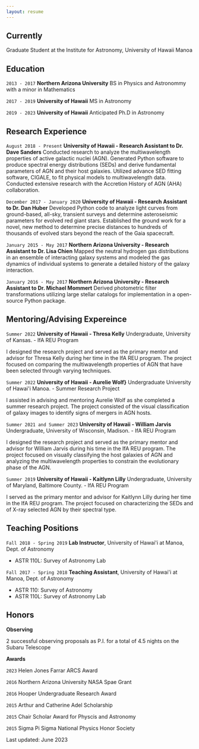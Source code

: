 ```yaml
---
layout: resume
---
```

## Currently

Graduate Student at the Institute for Astronomy, University of Hawaii Manoa

## Education

`2013 - 2017`
__Northern Arizona University__
BS in Physics and Astronommy with a minor in Mathematics

`2017 - 2019`
__University of Hawaii__
MS in Astronomy 

`2019 - 2023`
__University of Hawaii__
Anticipated Ph.D in Astronomy 

## Research Experience
`August 2018 - Present`
__University of Hawaii - Research Assistant to Dr. Dave Sanders__
Conducted research to analyze the multiwavelength properties of active galactic nuclei (AGN). Generated Python software to produce spectral energy distributions (SEDs) and derive fundamental parameters of AGN and their host galaxies. Utilized advance SED fitting software, CIGALE, to fit physical models to multiwavelength data. Conducted extensive research with the Accretion History of AGN (AHA) collaboration.


`December 2017 - January 2020`
__University of Hawaii - Research Assistant to Dr. Dan Huber__
Developed Python code to analyze light curves from ground-based, all-sky, transient surveys and determine asteroseismic parameters for evolved red giant stars. Established the ground work for a novel, new method to determine precise distances to hundreds of thousands of evolved stars beyond the reach of the Gaia spacecraft. 

`January 2015 - May 2017`
__Northern Arizona University - Research Assistant to Dr. Lisa Chien__
Mapped the neutral hydrogen gas distributions in an ensemble of interacting galaxy systems and modeled the gas dynamics of individual systems to generate a detailed history of the galaxy interaction.

`January 2016 - May 2017`
__Northern Arizona University - Research Assistant to Dr. Michael Mommert__
Derived photometric filter transformations utilizing large stellar catalogs for implementation in a open-source Python package.

## Mentoring/Advising Expereince
`Summer 2022`
__University of Hawaii - Thresa Kelly__
Undergraduate, University of Kansas. - IfA REU Program

I designed the research project and served as the primary mentor and advisor for Thresa Kelly during her time in the IfA REU program. The project focused on comparing the multiwavelength properties of AGN that have been selected through varying techniques.

`Summer 2022`
__University of Hawaii - Aurelie Wolf}__
Undergraduate University of Hawai'i Manoa. - Summer Research Project 

I assisted in advising and mentoring Aurelie Wolf as she completed a summer research project. The project consisted of the visual classification of galaxy images to identify signs of mergers in AGN hosts.

`Summer 2021 and Summer 2023`
__University of Hawaii - William Jarvis__
Undergraduate, University of Wisconsin, Madison. - IfA REU Program

I designed the research project and served as the primary mentor and advisor for William Jarvis during his time in the IfA REU program. The project focused on visually classifying the host galaxies of AGN and analyzing the multiwavelength properties to constrain the evolutionary phase of the AGN.

`Summer 2019`
__University of Hawaii - Kaitlynn Lilly__
Undergraduate, University of Maryland, Baltimore County. - IfA REU Program

I served as the primary mentor and advisor for Kaitlynn Lilly during her time in the IfA REU program. The project focused on characterizing the SEDs and of X-ray selected AGN by their spectral type.

## Teaching Positions

`Fall 2018 - Spring 2019`
__Lab Instructor__, University of Hawai'i at Manoa, Dept. of Astronomy

- ASTR 110L: Survey of Astronomy Lab

`Fall 2017 - Spring 2018`
__Teaching Assistant__, University of Hawai'i at Manoa, Dept. of Astronomy

- ASTR 110: Survey of Astronomy
- ASTR 110L: Survey of Astronomy Lab


## Honors
__Observing__

2 successful observing proposals as P.I. for a total of 4.5 nights on the Subaru Telescope

__Awards__

`2023`
Helen Jones Farrar ARCS Award

`2016`
Northern Arizona University NASA Spae Grant

`2016`
Hooper Undergraduate Research Award

`2015`
Arthur and Catherine Adel Scholarship 

`2015`
Chair Scholar Award for Physcis and Astronomy 

`2015`
Sigma Pi Sigma National Physics Honor Society





<!-- ### Footer -->

Last updated: June 2023


